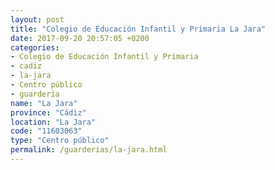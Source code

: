 ```yaml
---
layout: post
title: "Colegio de Educación Infantil y Primaria La Jara"
date: 2017-09-20 20:57:05 +0200
categories:
- Colegio de Educación Infantil y Primaria
- cadiz
- la-jara
- Centro público
- guarderia
name: "La Jara"
province: "Cádiz"
location: "La Jara"
code: "11603063"
type: "Centro público"
permalink: /guarderias/la-jara.html
---
```

